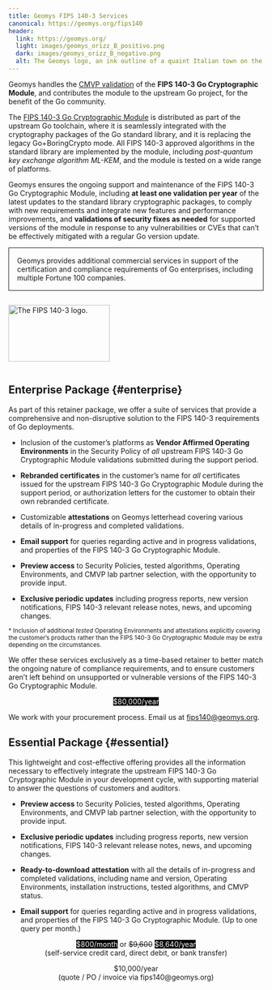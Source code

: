 ```yaml
---
title: Geomys FIPS 140-3 Services
canonical: https://geomys.org/fips140
header:
  link: https://geomys.org/
  light: images/geomys_orizz_B_positivo.png
  dark: images/geomys_orizz_B_negativo.png
  alt: The Geomys logo, an ink outline of a quaint Italian town on the side of a mountain.
---
```


<style>
    .inverted {
        /* https://web.dev/articles/light-dark */
        color: Canvas;
        background-color: CanvasText;
    }
    @media (prefers-color-scheme: dark) {
        main img {
            filter: invert(1);
        }
    }
    @media print {
        stripe-buy-button {
            display: none !important;
        }
    }
</style>

Geomys handles the [CMVP validation](https://csrc.nist.gov/projects/cryptographic-algorithm-validation-program/details?product=19371) of the **FIPS 140-3 Go Cryptographic Module**, and contributes the module to the upstream Go project, for the benefit of the Go community.

The [FIPS 140-3 Go Cryptographic Module](https://go.dev/doc/security/fips140) is distributed as part of the upstream Go toolchain, where it is seamlessly integrated with the cryptography packages of the Go standard library, and it is replacing the legacy Go+BoringCrypto mode. All FIPS 140-3 approved algorithms in the standard library are implemented by the module, including *post-quantum key exchange algorithm ML-KEM*, and the module is tested on a wide range of platforms.

Geomys ensures the ongoing support and maintenance of the FIPS 140-3 Go Cryptographic Module, including **at least one validation per year** of the latest updates to the standard library cryptographic packages, to comply with new requirements and integrate new features and performance improvements, and **validations of security fixes as needed** for supported versions of the module in response to any vulnerabilities or CVEs that can’t be effectively mitigated with a regular Go version update.

<p style="border: 1px solid; padding: 1rem;">Geomys provides additional commercial services in support of the certification and compliance requirements of Go enterprises, including multiple Fortune 100 companies.</p>

<img alt="The FIPS 140-3 logo." width="200" height="112" style="padding: 1em 0;" src="images/FIPS 140-3 Logo- BW.png">

## Enterprise Package {#enterprise}

As part of this retainer package, we offer a suite of services that provide a comprehensive and non-disruptive solution to the FIPS 140-3 requirements of Go deployments.

* Inclusion of the customer’s platforms as **Vendor Affirmed Operating Environments** in the Security Policy of *all* upstream FIPS 140-3 Go Cryptographic Module validations submitted during the support period.

* **Rebranded certificates** in the customer’s name for *all* certificates issued for the upstream FIPS 140-3 Go Cryptographic Module during the support period, or authorization letters for the customer to obtain their own rebranded certificate.

* Customizable **attestations** on Geomys letterhead covering various details of in-progress and completed validations.

* **Email support** for queries regarding active and in progress validations, and properties of the FIPS 140-3 Go Cryptographic Module.

* **Preview access** to Security Policies, tested algorithms, Operating Environments, and CMVP lab partner selection, with the opportunity to provide input.

* **Exclusive periodic updates** including progress reports, new version notifications, FIPS 140-3 relevant release notes, news, and upcoming changes.

<p><small>* Inclusion of additional <em>tested</em> Operating Environments and attestations explicitly covering the customer’s products rather than the FIPS 140-3 Go Cryptographic Module may be extra depending on the circumstances.</small></p>

We offer these services exclusively as a time-based retainer to better match the ongoing nature of compliance requirements, and to ensure customers aren’t left behind on unsupported or vulnerable versions of the FIPS 140-3 Go Cryptographic Module.

<p style="text-align: center"><span class="inverted">$80,000/year</span></p>

We work with your procurement process. Email us at fips140@geomys.org.

## Essential Package {#essential}

This lightweight and cost-effective offering provides all the information necessary to effectively integrate the upstream FIPS 140-3 Go Cryptographic Module in your development cycle, with supporting material to answer the questions of customers and auditors.

- **Preview access** to Security Policies, tested algorithms, Operating Environments, and CMVP lab partner selection, with the opportunity to provide input.

- **Exclusive periodic updates** including progress reports, new version notifications, FIPS 140-3 relevant release notes, news, and upcoming changes.

- **Ready-to-download** **attestation** with all the details of in-progress and completed validations, including name and version, Operating Environments, installation instructions, tested algorithms, and CMVP status.

- **Email support** for queries regarding active and in progress validations, and properties of the FIPS 140-3 Go Cryptographic Module. (Up to one query per month.)

<p style="text-align: center">
<span class="inverted">$800/month</span> or <del>$9,600</del> <span class="inverted">$8,640/year</span><br>
(self-service credit card, direct debit, or bank transfer)
</p>

<script async src="https://js.stripe.com/v3/buy-button.js"></script>
<p style="text-align: center">
<stripe-buy-button
  buy-button-id="buy_btn_1ROou5Le4yKccjIdmhFT7OCp"
  publishable-key="pk_live_51Qzj5KLe4yKccjIdbTa2o3AV4DzteqaQYBNMP39GDuPuVM1wJctkQiU6Pb8i1nm5bE3wBIHsdIMjRd8Nm0dksTpe00GzPbJPkD">
</stripe-buy-button>
</p>

<p style="text-align: center">
$10,000/year<br>
(quote / PO / invoice via fips140@geomys.org)
</p>
